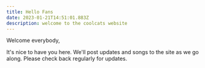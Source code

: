 ```yaml
---
title: Hello Fans
date: 2023-01-21T14:51:01.883Z
description: welcome to the coolcats website
---
```

W﻿elcome everybody,

I﻿t's nice to have you here. We'll post updates and songs to the site as we go along. Please check back regularly for updates.